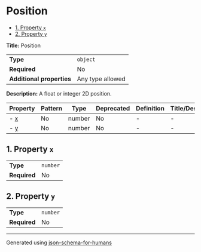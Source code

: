 # Position

- [1. Property `x`](#x)
- [2. Property `y`](#y)

**Title:** Position

|                           |                  |
| ------------------------- | ---------------- |
| **Type**                  | `object`         |
| **Required**              | No               |
| **Additional properties** | Any type allowed |

**Description:** A float or integer 2D position.

| Property   | Pattern | Type   | Deprecated | Definition | Title/Description |
| ---------- | ------- | ------ | ---------- | ---------- | ----------------- |
| - [x](#x ) | No      | number | No         | -          | -                 |
| - [y](#y ) | No      | number | No         | -          | -                 |

## <a name="x"></a>1. Property `x`

|              |          |
| ------------ | -------- |
| **Type**     | `number` |
| **Required** | No       |

## <a name="y"></a>2. Property `y`

|              |          |
| ------------ | -------- |
| **Type**     | `number` |
| **Required** | No       |

----------------------------------------------------------------------------------------------------------------------------
Generated using [json-schema-for-humans](https://github.com/coveooss/json-schema-for-humans)
